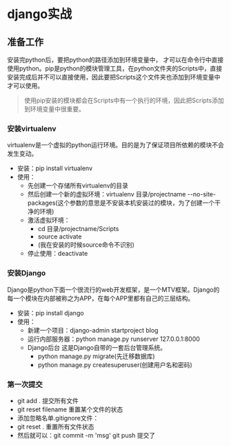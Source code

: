 # django实战
## 准备工作
安装完python后，要把python的路径添加到环境变量中， 才可以在命令行中直接使用python。pip是python的模块管理工具，在python文件夹的Scripts中，直接安装完成后并不可以直接使用，因此要把Scripts这个文件夹也添加到环境变量中才可以使用。
>使用pip安装的模块都会在Scripts中有一个执行的环境，因此把Scripts添加到环境变量中很重要。
### 安装virtualenv
virtualenv是一个虚拟的python运行环境。目的是为了保证项目所依赖的模块不会发生变动。
- 安装：pip install virtualenv
- 使用：
    - 先创建一个存储所有virtualenv的目录
    - 然后创建一个新的虚拟环境：virtualenv 目录/projectname --no-site-packages(这个参数的意思是不安装本机安装过的模块，为了创建一个干净的环境)
    - 激活虚拟环境：
        - cd 目录/projectname/Scripts
        - source activate
        - (我在安装的时候source命令不识别)
    - 停止使用：deactivate
### 安装Django
Django是python下面一个很流行的web开发框架，是一个MTV框架。Django的每一个模块在内部被称之为APP，在每个APP里都有自己的三层结构。
- 安装：pip install django
- 使用：
    - 新建一个项目：django-admin startproject blog
    - 运行内部服务器：python manage.py runserver 127.0.0.1:8000
    - Django后台
    这是Django自带的一套后台管理系统。
        - python manage.py migrate(先迁移数据库)
        - python manage.py createsuperuser(创建用户名和密码)
### 第一次提交
- git add . 提交所有文件
- git reset filename    重置某个文件的状态
- 添加忽略名单.gitignore文件：
- git reset .   重置所有文件状态
- 然后就可以：git commit -m 'msg'     git push    提交了